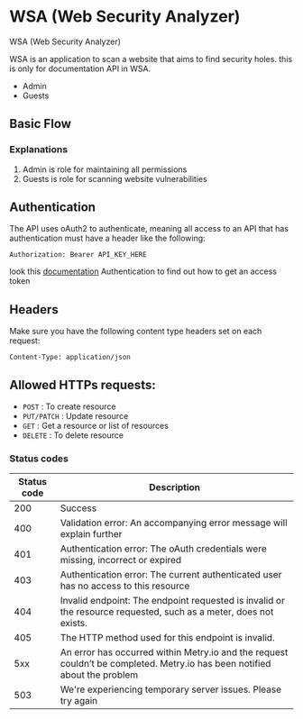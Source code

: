 # WSA (Web Security Analyzer)
WSA (Web Security Analyzer)

WSA is an application to scan a website that aims to find security holes. this is only for documentation API in WSA.
- Admin
- Guests

## Basic Flow


### Explanations
1. Admin is role for maintaining all permissions
2. Guests is role for scanning website vulnerabilities

## Authentication
The API uses oAuth2 to authenticate, meaning all access to an API that has authentication must have a header like the following:
```
Authorization: Bearer API_KEY_HERE
```
look this [documentation](https://oauth.net/2/grant-types/password/) Authentication to find out how to get an access token

## Headers
Make sure you have the following content type headers set on each request:
```
Content-Type: application/json
```

## Allowed HTTPs requests:
- `POST` : To create resource
- `PUT/PATCH` : Update resource
- `GET` : Get a resource or list of resources
- `DELETE` : To delete resource

### Status codes
| Status code   | Description  |
|---|---|
| 200  | Success  |
| 400 | Validation error: An accompanying error message will explain further |
| 401  | Authentication error: The oAuth credentials were missing, incorrect or expired  |
| 403  | Authentication error: The current authenticated user has no access to this resource  |
| 404  | Invalid endpoint: The endpoint requested is invalid or the resource requested, such as a meter, does not exists.   |
| 405  | The HTTP method used for this endpoint is invalid. |
| 5xx  | An error has occurred within Metry.io and the request couldn’t be completed. Metry.io has been notified about the problem |
| 503 | We're experiencing temporary server issues. Please try again |
